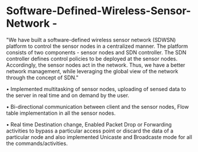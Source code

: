# Software-Defined-Wireless-Sensor-Network -


"We have built a software-defined wireless sensor network (SDWSN) platform to control the sensor nodes in a centralized manner. The platform consists of two components - sensor nodes and SDN controller. The SDN controller defines control policies to be deployed at the sensor nodes. Accordingly, the sensor nodes act in the network. Thus, we have a better network management, while leveraging the global view of the network through the concept of SDN."   

• Implemented multitasking of sensor nodes, uploading of sensed data to the server in real time and on demand by the user.  

• Bi-directional communication between client and the sensor nodes, Flow table implementation in all the sensor nodes.  

• Real time Destination change, Enabled Packet Drop or Forwarding activities to bypass a particular access point or discard the data of a particular node and also implemented Unicaste and Broadcaste mode for all the commands/activities.
